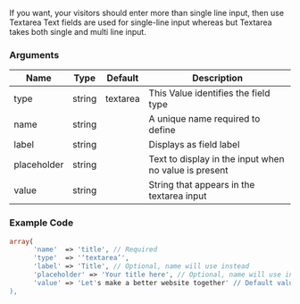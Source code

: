 If you want, your visitors should enter more than single line input, then use Textarea Text fields are used for single-line input whereas but Textarea takes both single and multi line input.

### Arguments

Name        | Type   | Default  | Description
----------- | ------ | -------- | -----------------------------------------------------
type        | string | textarea | This Value identifies the field type
name        | string |          | A unique name required to define
label       | string |          | Displays as field label
placeholder | string |          | Text to display in the input when no value is present
value       | string |          | String that appears in the textarea input

### Example Code

```php
array(
      'name'  => 'title', // Required
      'type'  => '‘textarea’',
      'label' => 'Title', // Optional, name will use instead
      'placeholder' => 'Your title here', // Optional, name will use instead
      'value' => 'Let's make a better website together' // Default value
),
```